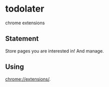 # todolater
chrome extensions

## Statement

Store pages you are interested in! And manage.

## Using

<chrome://extensions/>.

